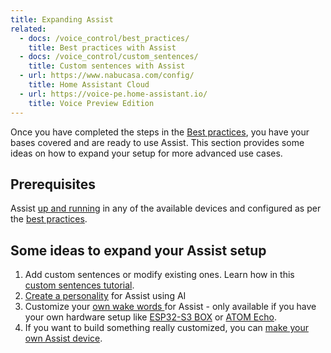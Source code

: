 ```yaml
---
title: Expanding Assist
related:
  - docs: /voice_control/best_practices/
    title: Best practices with Assist
  - docs: /voice_control/custom_sentences/
    title: Custom sentences with Assist
  - url: https://www.nabucasa.com/config/
    title: Home Assistant Cloud
  - url: https://voice-pe.home-assistant.io/
    title: Voice Preview Edition
---
```


Once you have completed the steps in the [Best practices](/voice_control/best_practices/), you have your bases covered and are ready to use Assist. This section provides some ideas on how to expand your setup for more advanced use cases.

## Prerequisites 

Assist [up and running](/voice_control/) in any of the available devices and configured as per the [best practices](/voice_control/best_practices/).

## Some ideas to expand your Assist setup

1. Add custom sentences or modify existing ones. Learn how in this [custom sentences tutorial](/voice_control/custom_sentences/).
2. [Create a personality](/voice_control/assist_create_open_ai_personality/) for Assist using AI
3. Customize your [own wake words ](/voice_control/create_wake_word/) for Assist - only available if you have your own hardware setup like [ESP32-S3 BOX](/voice_control/s3_box_voice_assistant/) or [ATOM Echo](/voice_control/thirteen-usd-voice-remote/).
4. If you want to build something really customized, you can [make your own Assist device](/voice_control/make_your_own/).

